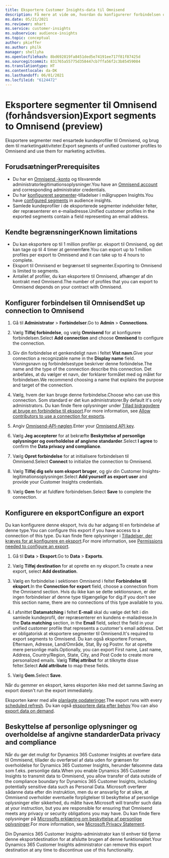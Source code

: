 ```yaml
---
title: Eksportere Customer Insights-data til Omnisend
description: Få mere at vide om, hvordan du konfigurerer forbindelsen og eksporterer til Omnisend.
ms.date: 05/21/2021
ms.reviewer: mhart
ms.service: customer-insights
ms.subservice: audience-insights
ms.topic: conceptual
author: pkieffer
ms.author: philk
manager: shellyha
ms.openlocfilehash: 8bd692819fa8451ded5e74191ee717f81f87425d
ms.sourcegitcommit: 831765a55775d358447cb7ffa56f2c3b85459084
ms.translationtype: HT
ms.contentlocale: da-DK
ms.lasthandoff: 06/01/2021
ms.locfileid: "6124472"
---
```

# <a name="export-segments-to-omnisend-preview"></a><span data-ttu-id="81cb2-103">Eksportere segmenter til Omnisend (forhåndsversion)</span><span class="sxs-lookup"><span data-stu-id="81cb2-103">Export segments to Omnisend (preview)</span></span>

<span data-ttu-id="81cb2-104">Eksportere segmenter med ensartede kundeprofiler til Omnisend, og brug dem til marketingaktiviteter.</span><span class="sxs-lookup"><span data-stu-id="81cb2-104">Export segments of unified customer profiles to Omnisend and use them for marketing activities.</span></span>

## <a name="prerequisites"></a><span data-ttu-id="81cb2-105">Forudsætninger</span><span class="sxs-lookup"><span data-stu-id="81cb2-105">Prerequisites</span></span>

-   <span data-ttu-id="81cb2-106">Du har en [Omnisend -konto](https://www.omnisend.com/) og tilsvarende administratorlegitimationsoplysninger.</span><span class="sxs-lookup"><span data-stu-id="81cb2-106">You have an [Omnisend account](https://www.omnisend.com/) and corresponding administrator credentials.</span></span>
-   <span data-ttu-id="81cb2-107">Du har [konfigureret segmenter](segments.md)-tilladelser i målgruppen Insights.</span><span class="sxs-lookup"><span data-stu-id="81cb2-107">You have [configured segments](segments.md) in audience insights.</span></span>
-   <span data-ttu-id="81cb2-108">Samlede kundeprofiler i de eksporterede segmenter indeholder felter, der repræsenterer en e-mailadresse.</span><span class="sxs-lookup"><span data-stu-id="81cb2-108">Unified customer profiles in the exported segments contain a field representing an email address.</span></span>

## <a name="known-limitations"></a><span data-ttu-id="81cb2-109">Kendte begrænsninger</span><span class="sxs-lookup"><span data-stu-id="81cb2-109">Known limitations</span></span>

- <span data-ttu-id="81cb2-110">Du kan eksportere op til 1 million profiler pr. eksport til Omnisend, og det kan tage op til 4 timer at gennemføre.</span><span class="sxs-lookup"><span data-stu-id="81cb2-110">You can export up to 1 million profiles per export to Omnisend and it can take up to 4 hours to complete.</span></span>
- <span data-ttu-id="81cb2-111">Eksport til Omnisend er begrænset til segmenter.</span><span class="sxs-lookup"><span data-stu-id="81cb2-111">Exporting to Omnisend is limited to segments.</span></span>
- <span data-ttu-id="81cb2-112">Antallet af profiler, du kan eksportere til Omnisend, afhænger af din kontrakt med Omnisend.</span><span class="sxs-lookup"><span data-stu-id="81cb2-112">The number of profiles that you can export to Omnisend depends on your contract with Omnisend.</span></span>

## <a name="set-up-connection-to-omnisend"></a><span data-ttu-id="81cb2-113">Konfigurer forbindelsen til Omnisend</span><span class="sxs-lookup"><span data-stu-id="81cb2-113">Set up connection to Omnisend</span></span>

1. <span data-ttu-id="81cb2-114">Gå til **Administrator** > **Forbindelser**.</span><span class="sxs-lookup"><span data-stu-id="81cb2-114">Go to **Admin** > **Connections**.</span></span>

1. <span data-ttu-id="81cb2-115">Vælg **Tilføj forbindelse**, og vælg **Omnisend** for at konfigurere forbindelsen.</span><span class="sxs-lookup"><span data-stu-id="81cb2-115">Select **Add connection** and choose **Omnisend** to configure the connection.</span></span>

1. <span data-ttu-id="81cb2-116">Giv din forbindelse et genkendeligt navn i feltet **Vist navn**.</span><span class="sxs-lookup"><span data-stu-id="81cb2-116">Give your connection a recognizable name in the **Display name** field.</span></span> <span data-ttu-id="81cb2-117">Visningsnavn og forbindelsestype beskriver denne forbindelse.</span><span class="sxs-lookup"><span data-stu-id="81cb2-117">The name and the type of the connection describe this connection.</span></span> <span data-ttu-id="81cb2-118">Det anbefales, at du vælger et navn, der forklarer formålet med og målet for forbindelsen.</span><span class="sxs-lookup"><span data-stu-id="81cb2-118">We recommend choosing a name that explains the purpose and target of the connection.</span></span>

1. <span data-ttu-id="81cb2-119">Vælg, hvem der kan bruge denne forbindelse.</span><span class="sxs-lookup"><span data-stu-id="81cb2-119">Choose who can use this connection.</span></span> <span data-ttu-id="81cb2-120">Som standard er det kun administratorer.</span><span class="sxs-lookup"><span data-stu-id="81cb2-120">By default it's only administrators.</span></span> <span data-ttu-id="81cb2-121">Du kan finde flere oplysninger under [Tillad bidragydere at bruge en forbindelse til eksport](connections.md#allow-contributors-to-use-a-connection-for-exports).</span><span class="sxs-lookup"><span data-stu-id="81cb2-121">For more information, see [Allow contributors to use a connection for exports](connections.md#allow-contributors-to-use-a-connection-for-exports).</span></span>

1. <span data-ttu-id="81cb2-122">Angiv [Omnisend-API-nøglen](https://support.omnisend.com/en/articles/1061890-generating-api-key).</span><span class="sxs-lookup"><span data-stu-id="81cb2-122">Enter your [Omnisend API key](https://support.omnisend.com/en/articles/1061890-generating-api-key).</span></span>

1. <span data-ttu-id="81cb2-123">Vælg **Jeg accepterer** for at bekræfte **Beskyttelse af personlige oplysninger og overholdelse af angivne standarder**.</span><span class="sxs-lookup"><span data-stu-id="81cb2-123">Select **I agree** to confirm the **Data privacy and compliance**.</span></span>

1. <span data-ttu-id="81cb2-124">Vælg **Opret forbindelse** for at initialisere forbindelsen til Omnisend.</span><span class="sxs-lookup"><span data-stu-id="81cb2-124">Select **Connect** to initialize the connection to Omnisend.</span></span>

1. <span data-ttu-id="81cb2-125">Vælg **Tilføj dig selv som eksport bruger**, og giv din Customer Insights-legitimationsoplysninger.</span><span class="sxs-lookup"><span data-stu-id="81cb2-125">Select **Add yourself as export user** and provide your Customer Insights credentials.</span></span>

1. <span data-ttu-id="81cb2-126">Vælg **Gem** for at fuldføre forbindelsen.</span><span class="sxs-lookup"><span data-stu-id="81cb2-126">Select **Save** to complete the connection.</span></span>

## <a name="configure-an-export"></a><span data-ttu-id="81cb2-127">Konfigurere en eksport</span><span class="sxs-lookup"><span data-stu-id="81cb2-127">Configure an export</span></span>

<span data-ttu-id="81cb2-128">Du kan konfigurere denne eksport, hvis du har adgang til en forbindelse af denne type.</span><span class="sxs-lookup"><span data-stu-id="81cb2-128">You can configure this export if you have access to a connection of this type.</span></span> <span data-ttu-id="81cb2-129">Du kan finde flere oplysninger i [Tilladelser, der kræves for at konfigurere en eksport](export-destinations.md#set-up-a-new-export).</span><span class="sxs-lookup"><span data-stu-id="81cb2-129">For more information, see [Permissions needed to configure an export](export-destinations.md#set-up-a-new-export).</span></span>

1. <span data-ttu-id="81cb2-130">Gå til **Data** > **Eksport**.</span><span class="sxs-lookup"><span data-stu-id="81cb2-130">Go to **Data** > **Exports**.</span></span>

1. <span data-ttu-id="81cb2-131">Vælg **Tilføj destination** for at oprette en ny eksport.</span><span class="sxs-lookup"><span data-stu-id="81cb2-131">To create a new export, select **Add destination**.</span></span>

1. <span data-ttu-id="81cb2-132">Vælg en forbindelse i sektionen Omnisend i feltet **Forbindelse til eksport**.</span><span class="sxs-lookup"><span data-stu-id="81cb2-132">In the **Connection for export** field, choose a connection from the Omnisend section.</span></span> <span data-ttu-id="81cb2-133">Hvis du ikke kan se dette sektionsnavn, er der ingen forbindelser af denne type tilgængelige for dig.</span><span class="sxs-lookup"><span data-stu-id="81cb2-133">If you don't see this section name, there are no connections of this type available to you.</span></span>

1. <span data-ttu-id="81cb2-134">I afsnittet **Datamatching** i feltet **E-mail** skal du vælge det felt i din samlede kundeprofil, der repræsenterer en kundens e-mailadresse.</span><span class="sxs-lookup"><span data-stu-id="81cb2-134">In the **Data matching** section, in the **Email** field, select the field in your unified customer profile that represents a customer's email address.</span></span> <span data-ttu-id="81cb2-135">Det er obligatorisk at eksportere segmenter til Omnisend.</span><span class="sxs-lookup"><span data-stu-id="81cb2-135">It's required to export segments to Omnisend.</span></span> <span data-ttu-id="81cb2-136">Du kan også eksportere Fornavn, Efternavn, Adresse, Land/Område, Stat, By og Postnr. for at oprette mere personlige mails.</span><span class="sxs-lookup"><span data-stu-id="81cb2-136">Optionally, you can export First name, Last name, Address, Country/Region, State, City, and Post Code to create more personalized emails.</span></span> <span data-ttu-id="81cb2-137">Vælg **Tilføj attribut** for at tilknytte disse felter.</span><span class="sxs-lookup"><span data-stu-id="81cb2-137">Select **Add attribute** to map these fields.</span></span>

1. <span data-ttu-id="81cb2-138">Vælg **Gem**.</span><span class="sxs-lookup"><span data-stu-id="81cb2-138">Select **Save**.</span></span>

<span data-ttu-id="81cb2-139">Når du gemmer en eksport, køres eksporten ikke med det samme.</span><span class="sxs-lookup"><span data-stu-id="81cb2-139">Saving an export doesn't run the export immediately.</span></span>

<span data-ttu-id="81cb2-140">Eksporten kører med alle [planlagte opdateringer](system.md#schedule-tab).</span><span class="sxs-lookup"><span data-stu-id="81cb2-140">The export runs with every [scheduled refresh](system.md#schedule-tab).</span></span> <span data-ttu-id="81cb2-141">Du kan også [eksportere data efter behov](export-destinations.md#run-exports-on-demand).</span><span class="sxs-lookup"><span data-stu-id="81cb2-141">You can also [export data on demand](export-destinations.md#run-exports-on-demand).</span></span> 


## <a name="data-privacy-and-compliance"></a><span data-ttu-id="81cb2-142">Beskyttelse af personlige oplysninger og overholdelse af angivne standarder</span><span class="sxs-lookup"><span data-stu-id="81cb2-142">Data privacy and compliance</span></span>

<span data-ttu-id="81cb2-143">Når du gør det muligt for Dynamics 365 Customer Insights at overføre data til Ommisend, tillader du overførsel af data uden for grænsen for overholdelse for Dynamics 365 Customer Insights, herunder følsomme data som f.eks. personlige data.</span><span class="sxs-lookup"><span data-stu-id="81cb2-143">When you enable Dynamics 365 Customer Insights to transmit data to Ommisend, you allow transfer of data outside of the compliance boundary for Dynamics 365 Customer Insights, including potentially sensitive data such as Personal Data.</span></span> <span data-ttu-id="81cb2-144">Microsoft overfører sådanne data efter din instruktion, men du er ansvarlig for at sikre, at Ommisend overholder eventuelle forpligtelser til beskyttelse af personlige oplysninger eller sikkerhed, du måtte have.</span><span class="sxs-lookup"><span data-stu-id="81cb2-144">Microsoft will transfer such data at your instruction, but you are responsible for ensuring that Omnisend meets any privacy or security obligations you may have.</span></span> <span data-ttu-id="81cb2-145">Du kan finde flere oplysninger på [Microsofts erklæring om beskyttelse af personlige oplysninger](https://go.microsoft.com/fwlink/?linkid=396732).</span><span class="sxs-lookup"><span data-stu-id="81cb2-145">For more information, see [Microsoft Privacy Statement](https://go.microsoft.com/fwlink/?linkid=396732).</span></span>

<span data-ttu-id="81cb2-146">Din Dynamics 365 Customer Insights-administrator kan til enhver tid fjerne denne eksportdestination for at afslutte brugen af denne funktionalitet.</span><span class="sxs-lookup"><span data-stu-id="81cb2-146">Your Dynamics 365 Customer Insights administrator can remove this export destination at any time to discontinue use of this functionality.</span></span>
